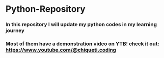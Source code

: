 # Python-Repository

### In this repository I will update my python codes in my learning journey
### Most of them have a demonstration video on YTB! check it out: https://www.youtube.com/@chiqueti.coding
